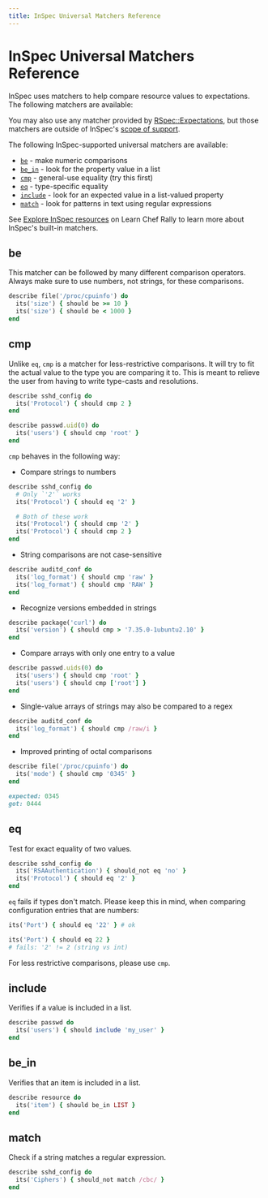 ```yaml
---
title: InSpec Universal Matchers Reference
---
```


# InSpec Universal Matchers Reference

InSpec uses matchers to help compare resource values to expectations.
The following matchers are available:

You may also use any matcher provided by [RSpec::Expectations](https://relishapp.com/rspec/rspec-expectations/docs), but those matchers are outside of InSpec's [scope of support](https://www.inspec.io/docs/reference/inspec_and_friends/#rspec).

The following InSpec-supported universal matchers are available:

* [`be`](#be) - make numeric comparisons
* [`be_in`](#be_in) - look for the property value in a list
* [`cmp`](#cmp) - general-use equality (try this first)
* [`eq`](#eq) - type-specific equality
* [`include`](#include) - look for an expected value in a list-valued property
* [`match`](#match) - look for patterns in text using regular expressions

See [Explore InSpec resources](https://learn.chef.io/modules/explore-inspec-resources#/) on Learn Chef Rally to learn more about InSpec's built-in matchers.

## be

This matcher can be followed by many different comparison operators.
Always make sure to use numbers, not strings, for these comparisons.

```ruby
describe file('/proc/cpuinfo') do
  its('size') { should be >= 10 }
  its('size') { should be < 1000 }
end
```

## cmp

Unlike `eq`, `cmp` is a matcher for less-restrictive comparisons. It will
try to fit the actual value to the type you are comparing it to. This is
meant to relieve the user from having to write type-casts and
resolutions.

```ruby
describe sshd_config do
  its('Protocol') { should cmp 2 }
end

describe passwd.uid(0) do
  its('users') { should cmp 'root' }
end
```

`cmp` behaves in the following way:

* Compare strings to numbers

```ruby
describe sshd_config do
  # Only `'2'` works
  its('Protocol') { should eq '2' }

  # Both of these work
  its('Protocol') { should cmp '2' }
  its('Protocol') { should cmp 2 }
end
```

* String comparisons are not case-sensitive

```ruby
describe auditd_conf do
  its('log_format') { should cmp 'raw' }
  its('log_format') { should cmp 'RAW' }
end
```

* Recognize versions embedded in strings

```ruby
describe package('curl') do
  its('version') { should cmp > '7.35.0-1ubuntu2.10' }
end
```

* Compare arrays with only one entry to a value

```ruby
describe passwd.uids(0) do
  its('users') { should cmp 'root' }
  its('users') { should cmp ['root'] }
end
```

* Single-value arrays of strings may also be compared to a regex

```ruby
describe auditd_conf do
  its('log_format') { should cmp /raw/i }
end
```

* Improved printing of octal comparisons

```ruby
describe file('/proc/cpuinfo') do
  its('mode') { should cmp '0345' }
end

expected: 0345
got: 0444
```

## eq

Test for exact equality of two values.

```ruby
describe sshd_config do
  its('RSAAuthentication') { should_not eq 'no' }
  its('Protocol') { should eq '2' }
end
```

`eq` fails if types don't match. Please keep this in mind, when comparing
configuration entries that are numbers:

```ruby
its('Port') { should eq '22' } # ok

its('Port') { should eq 22 }
# fails: '2' != 2 (string vs int)
```

For less restrictive comparisons, please use `cmp`.

## include

Verifies if a value is included in a list.

```ruby
describe passwd do
  its('users') { should include 'my_user' }
end
```

## be_in

Verifies that an item is included in a list.

```ruby
describe resource do
  its('item') { should be_in LIST }
end
```

## match

Check if a string matches a regular expression.

```ruby
describe sshd_config do
  its('Ciphers') { should_not match /cbc/ }
end
```
